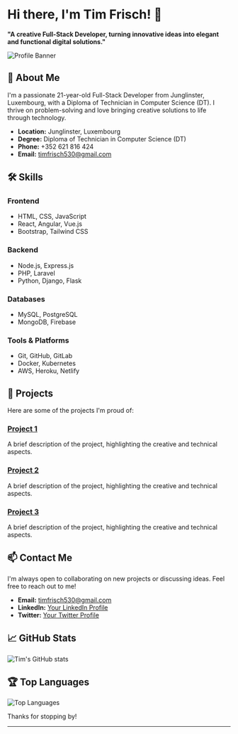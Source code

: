 # Hi there, I'm Tim Frisch! 👋

**"A creative Full-Stack Developer, turning innovative ideas into elegant and functional digital solutions."**

![Profile Banner](path_to_your_banner_image) <!-- Optional: Add a banner image -->

## 🚀 About Me

I'm a passionate 21-year-old Full-Stack Developer from Junglinster, Luxembourg, with a Diploma of Technician in Computer Science (DT). I thrive on problem-solving and love bringing creative solutions to life through technology.

- **Location:** Junglinster, Luxembourg
- **Degree:** Diploma of Technician in Computer Science (DT)
- **Phone:** +352 621 816 424
- **Email:** [timfrisch530@gmail.com](mailto:timfrisch530@gmail.com)

## 🛠️ Skills

### Frontend
- HTML, CSS, JavaScript
- React, Angular, Vue.js
- Bootstrap, Tailwind CSS

### Backend
- Node.js, Express.js
- PHP, Laravel
- Python, Django, Flask

### Databases
- MySQL, PostgreSQL
- MongoDB, Firebase

### Tools & Platforms
- Git, GitHub, GitLab
- Docker, Kubernetes
- AWS, Heroku, Netlify

## 🌟 Projects

Here are some of the projects I'm proud of:

### [Project 1](link_to_project)
A brief description of the project, highlighting the creative and technical aspects.

### [Project 2](link_to_project)
A brief description of the project, highlighting the creative and technical aspects.

### [Project 3](link_to_project)
A brief description of the project, highlighting the creative and technical aspects.

## 📫 Contact Me

I'm always open to collaborating on new projects or discussing ideas. Feel free to reach out to me!

- **Email:** [timfrisch530@gmail.com](mailto:timfrisch530@gmail.com)
- **LinkedIn:** [Your LinkedIn Profile](link_to_linkedin)
- **Twitter:** [Your Twitter Profile](link_to_twitter)

## 📈 GitHub Stats

![Tim's GitHub stats](https://github-readme-stats.vercel.app/api?username=your_github_username&show_icons=true&theme=radical)

## 🏆 Top Languages

![Top Languages](https://github-readme-stats.vercel.app/api/top-langs/?username=your_github_username&layout=compact&theme=radical)

<!-- Optional: Add any badges or additional information here -->

Thanks for stopping by!

---
